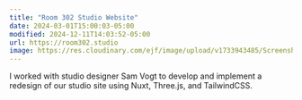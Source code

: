 ```yaml
---
title: "Room 302 Studio Website"
date: 2024-03-01T15:00:03-05:00
modified: 2024-12-11T14:03:52-05:00
url: https://room302.studio
image: https://res.cloudinary.com/ejf/image/upload/v1733943485/Screenshot_2024-12-11_at_1.57.42_PM.png
---
```


I worked with studio designer Sam Vogt to develop and implement a redesign of our studio site using Nuxt, Three.js, and TailwindCSS.